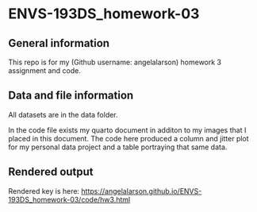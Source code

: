 # ENVS-193DS_homework-03

## General information

This repo is for my (Github username: angelalarson) homework 3 assignment and code.

## Data and file information
All datasets are in the data folder.

In the code file exists my quarto document in additon to my images that I placed in this document.
The code here produced a column and jitter plot for my personal data project and a table portraying that same data. 

## Rendered output

Rendered key is here: https://angelalarson.github.io/ENVS-193DS_homework-03/code/hw3.html
